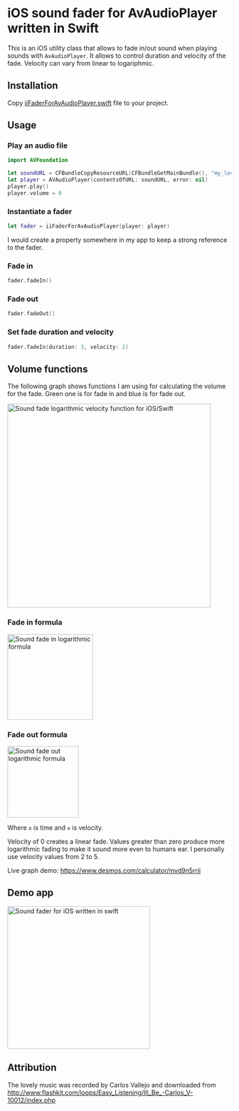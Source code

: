 # iOS sound fader for AvAudioPlayer written in Swift

This is an iOS utility class that allows to fade in/out sound when playing sounds with `AvAudioPlayer`. It allows to control duration and velocity of the fade. Velocity can vary from linear to logariphmic.

## Installation

Copy [iiFaderForAvAudioPlayer.swift](https://raw.githubusercontent.com/evgenyneu/sound-fader-ios/master/FaderForAvAudioPlayer/iiFaderForAvAudioPlayer.swift) file to your project.

## Usage

### Play an audio file

```Swift
import AVFoundation

let soundURL = CFBundleCopyResourceURL(CFBundleGetMainBundle(), "my_lovely_horse.mp3", nil, nil)
let player = AVAudioPlayer(contentsOfURL: soundURL, error: nil)
player.play()
player.volume = 0
```

### Instantiate a fader

```Swift
let fader = iiFaderForAvAudioPlayer(player: player)
```

I would create a property somewhere in my app to keep a strong reference to the fader.

### Fade in

```Swift
fader.fadeIn()
```

### Fade out

```Swift
fader.fadeOut()
```

### Set fade duration and velocity

```Swift
fader.fadeIn(duration: 3, velocity: 2)
```

## Volume functions

The following graph shows functions I am using for calculating the volume for the fade. Green one is for fade in and blue is for fade out.

<img src="https://raw.githubusercontent.com/evgenyneu/sound-fader-ios/master/graphics/ios-fader-formula-graph-logarithmic.png" alt="Sound fade logarithmic velocity function for iOS/Swift" width="457">

### Fade in formula

<img src="https://raw.githubusercontent.com/evgenyneu/sound-fader-ios/master/graphics/audio-fade-in-formula-logarithmic.png" alt="Sound fade in logarithmic formula" width="192">

### Fade out formula

<img src="https://raw.githubusercontent.com/evgenyneu/sound-fader-ios/master/graphics/audio-fade-out-formula-logarithmic.png" alt="Sound fade out logarithmic formula" width="160">

Where `x` is time and `v` is velocity.

Velocity of 0 creates a linear fade. Values greater than zero produce more logarithmic fading to make it sound more even to humans ear. I personally use velocity values from 2 to 5.

Live graph demo: https://www.desmos.com/calculator/mvd9n5rrii

## Demo app

<img src="https://raw.githubusercontent.com/evgenyneu/sound-fader-ios/master/graphics/sound-fader-ios-swift.png" alt="Sound fader for iOS written in swift" width="320">

## Attribution

The lovely music was recorded by Carlos Vallejo and downloaded from
http://www.flashkit.com/loops/Easy_Listening/Ill_Be_-Carlos_V-10012/index.php
